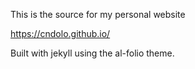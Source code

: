 This is the source for my personal website

https://cndolo.github.io/

Built with jekyll using the al-folio theme.
